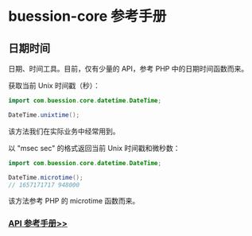 # buession-core 参考手册


## 日期时间


日期、时间工具。目前，仅有少量的 API，参考 PHP 中的日期时间函数而来。

获取当前 Unix 时间戳（秒）：

```java
import com.buession.core.datetime.DateTime;

DateTime.unixtime();
```

该方法我们在实际业务中经常用到。

以 "msec sec" 的格式返回当前 Unix 时间戳和微秒数：

```java
import com.buession.core.datetime.DateTime;

DateTime.microtime();
// 1657171717 948000
```

该方法参考 PHP 的 microtime 函数而来。


### [API 参考手册>>](https://javadoc.io/static/com.buession/buession-core/2.2.0/com/buession/core/datetime/package-summary.html)